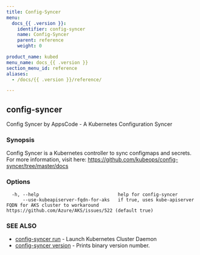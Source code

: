 ```yaml
---
title: Config-Syncer
menu:
  docs_{{ .version }}:
    identifier: config-syncer
    name: Config-Syncer
    parent: reference
    weight: 0

product_name: kubed
menu_name: docs_{{ .version }}
section_menu_id: reference
aliases:
  - /docs/{{ .version }}/reference/

---
```

## config-syncer

Config Syncer by AppsCode - A Kubernetes Configuration Syncer

### Synopsis

Config Syncer is a Kubernetes controller to sync configmaps and secrets. For more information, visit here: https://github.com/kubeops/config-syncer/tree/master/docs

### Options

```
  -h, --help                             help for config-syncer
      --use-kubeapiserver-fqdn-for-aks   if true, uses kube-apiserver FQDN for AKS cluster to workaround https://github.com/Azure/AKS/issues/522 (default true)
```

### SEE ALSO

* [config-syncer run](/docs/reference/config-syncer_run.md)	 - Launch Kubernetes Cluster Daemon
* [config-syncer version](/docs/reference/config-syncer_version.md)	 - Prints binary version number.

